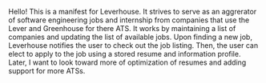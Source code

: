 Hello! This is a manifest for Leverhouse. It strives to serve as an aggrerator of software engineering jobs and internship
from companies that use the Lever and Greenhouse for there ATS. It works by maintaining a list of companies and updating the
list of available jobs. Upon finding a new job, Leverhouse notifies the user to check out the job listing. Then, the user
can elect to apply to the job using a stored resume and information profile. Later, I want to look toward more of optimization
of resumes and adding support for more ATSs.
